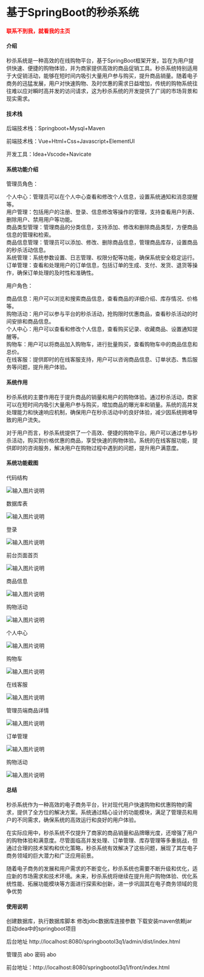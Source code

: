 # 基于SpringBoot的秒杀系统

<h4 style='color:red'>联系不到我，就看我的主页 </h4> 
 
#### 介绍

秒杀系统是一种高效的在线购物平台，基于SpringBoot框架开发，旨在为用户提供快速、便捷的购物体验，并为商家提供高效的商品促销工具。秒杀系统特别适用于大促销活动，能够在短时间内吸引大量用户参与购买，提升商品销量。随着电子商务的迅猛发展，用户对快速购物、及时优惠的需求日益增加，传统的购物系统往往难以应对瞬时高并发的访问请求，这为秒杀系统的开发提供了广阔的市场背景和现实需求。

#### 技术栈

后端技术栈：Springboot+Mysql+Maven

前端技术栈：Vue+Html+Css+Javascript+ElementUI

开发工具：Idea+Vscode+Navicate

#### 系统功能介绍

管理员角色：

个人中心：管理员可以在个人中心查看和修改个人信息，设置系统通知和消息提醒等。  
用户管理：包括用户的注册、登录、信息修改等操作的管理，支持查看用户列表、删除用户、禁用用户等功能。  
商品类型管理：管理商品的分类信息，支持添加、修改和删除商品类型，方便商品信息的管理和检索。  
商品信息管理：管理员可以添加、修改、删除商品信息，管理商品库存，设置商品的秒杀活动信息。  
系统管理：系统参数设置、日志管理、权限分配等功能，确保系统安全稳定运行。    
订单管理：查看和处理用户的订单信息，包括订单的生成、支付、发货、退货等操作，确保订单处理的及时性和准确性。  

用户角色：

商品信息：用户可以浏览和搜索商品信息，查看商品的详细介绍、库存情况、价格等。  
购物活动：用户可以参与平台的秒杀活动，抢购限时优惠商品，查看秒杀活动的时间安排和商品信息。  
个人中心：用户可以查看和修改个人信息，查看购买记录、收藏商品、设置通知提醒等。  
购物车：用户可以将商品加入购物车，进行批量购买，查看购物车中的商品信息和总价。  
在线客服：提供即时的在线客服支持，用户可以咨询商品信息、订单状态、售后服务等问题，提升用户体验。  

#### 系统作用

秒杀系统的主要作用在于提升商品的销量和用户的购物体验。通过秒杀活动，商家可以在短时间内吸引大量用户参与购买，增加商品的曝光率和销量。系统的高并发处理能力和快速响应机制，确保用户在秒杀活动中的良好体验，减少因系统拥堵导致的用户流失。

对于用户而言，秒杀系统提供了一个高效、便捷的购物平台。用户可以通过参与秒杀活动，购买到价格优惠的商品，享受快速的购物体验。系统的在线客服功能，提供即时的咨询服务，解决用户在购物过程中遇到的问题，提升用户满意度。

#### 系统功能截图

代码结构

![输入图片说明](images/744158a748f2e540d738e450b84d840.png)

数据库表

![输入图片说明](images/ee7544ec98551daf2842add47d6b950.png)

登录

![输入图片说明](images/acf06e296e488913c7faa35ff00d616.png)

前台页面首页

![输入图片说明](images/93d4eb27060634c1d3e9fd2a65b8842.png)

商品信息

![输入图片说明](images/095396b9087664b2ab64bfcac9e0212.png)

购物活动

![输入图片说明](images/06a4dd786527e14021289fecad4a491.png)

个人中心

![输入图片说明](images/fdcba2a8487f09e406042bb08089c23.png)

购物车

![输入图片说明](images/d2602c298d8b9cb63b1d9ba83bdd249.png)

在线客服

![输入图片说明](images/21f90bf33190ebc59ef078215845096.png)

管理员端商品详情

![输入图片说明](images/7fe35f20b5191e8c269797ee1dd27b7.png)

订单管理

![输入图片说明](images/04d17a889e27e567f18249a8199adf6.png)

购物活动

![输入图片说明](images/3d8ec48e9f5db007929d71e2a4b9607.png)

#### 总结

秒杀系统作为一种高效的电子商务平台，针对现代用户快速购物和优惠购物的需求，提供了全方位的解决方案。系统通过精心设计的功能模块，满足了管理员和用户的不同需求，确保系统的高效运行和良好的用户体验。

在实际应用中，秒杀系统不仅提升了商家的商品销量和品牌曝光度，还增强了用户的购物体验和满意度。尽管面临高并发处理、订单管理、库存管理等多重挑战，但通过合理的技术架构和优化策略，秒杀系统有效解决了这些问题，展现了其在电子商务领域的巨大潜力和广泛应用前景。

随着电子商务的发展和用户需求的不断变化，秒杀系统也需要不断升级和优化，适应新的市场需求和技术环境。未来，秒杀系统将继续在提升用户购物体验、优化系统性能、拓展功能模块等方面进行探索和创新，进一步巩固其在电子商务领域的竞争优势

#### 使用说明

创建数据库，执行数据库脚本 修改jdbc数据库连接参数 下载安装maven依赖jar 启动idea中的springboot项目

后台地址
http://localhost:8080/springbootol3q1/admin/dist/index.html

管理员  abo 密码 abo


前台地址：http://localhost:8080/springbootol3q1/front/index.html